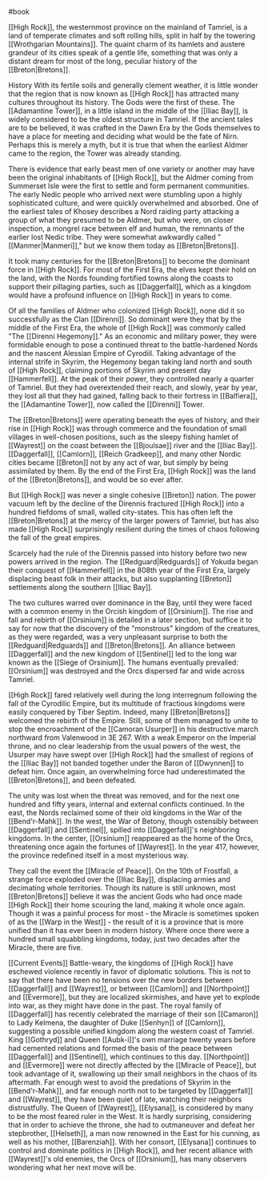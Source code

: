 #book 

[[High Rock]], the westernmost province on the mainland of Tamriel, is a land of temperate climates and soft rolling hills, split in half by the towering [[Wrothgarian Mountains]]. The quaint charm of its hamlets and austere grandeur of its cities speak of a gentle life, something that was only a distant dream for most of the long, peculiar history of the [[Breton|Bretons]].

History
With its fertile soils and generally clement weather, it is little wonder that the region that is now known as [[High Rock]] has attracted many cultures throughout its history. The Gods were the first of these. The [[Adamantine Tower]], in a little island in the middle of the [[Iliac Bay]], is widely considered to be the oldest structure in Tamriel. If the ancient tales are to be believed, it was crafted in the Dawn Era by the Gods themselves to have a place for meeting and deciding what would be the fate of Nirn. Perhaps this is merely a myth, but it is true that when the earliest Aldmer came to the region, the Tower was already standing.

There is evidence that early beast men of one variety or another may have been the original inhabitants of [[High Rock]], but the Aldmer coming from Summerset Isle were the first to settle and form permanent communities. The early Nedic people who arrived next were stumbling upon a highly sophisticated culture, and were quickly overwhelmed and absorbed. One of the earliest tales of Khosey describes a Nord raiding party attacking a group of what they presumed to be Aldmer, but who were, on closer inspection, a mongrel race between elf and human, the remnants of the earlier lost Nedic tribe. They were somewhat awkwardly called "[[Manmer|Manmeri]]," but we know them today as [[Breton|Bretons]].

It took many centuries for the [[Breton|Bretons]] to become the dominant force in [[High Rock]]. For most of the First Era, the elves kept their hold on the land, with the Nords founding fortified towns along the coasts to support their pillaging parties, such as [[Daggerfall]], which as a kingdom would have a profound influence on [[High Rock]] in years to come.

Of all the families of Aldmer who colonized [[High Rock]], none did it so successfully as the Clan [[Direnni]]. So dominant were they that by the middle of the First Era, the whole of [[High Rock]] was commonly called "The [[Direnni Hegemony]]." As an economic and military power, they were formidable enough to pose a continued threat to the battle-hardened Nords and the nascent Alessian Empire of Cyrodiil. Taking advantage of the internal strife in Skyrim, the Hegemony began taking land north and south of [[High Rock]], claiming portions of Skyrim and present day [[Hammerfell]]. At the peak of their power, they controlled nearly a quarter of Tamriel. But they had overextended their reach, and slowly, year by year, they lost all that they had gained, falling back to their fortress in [[Balfiera]], the [[Adamantine Tower]], now called the [[Direnni]] Tower.

The [[Breton|Bretons]] were operating beneath the eyes of history, and their rise in [[High Rock]] was through commerce and the foundation of small villages in well-chosen positions, such as the sleepy fishing hamlet of [[Wayrest]] on the coast between the [[Bjoulsae]] river and the [[Iliac Bay]]. [[Daggerfall]], [[Camlorn]], [[Reich Gradkeep]], and many other Nordic cities became [[Breton]] not by any act of war, but simply by being assimilated by them. By the end of the First Era, [[High Rock]] was the land of the [[Breton|Bretons]], and would be so ever after.

But [[High Rock]] was never a single cohesive [[Breton]] nation. The power vacuum left by the decline of the Dirennis fractured [[High Rock]] into a hundred fiefdoms of small, walled city-states. This has often left the [[Breton|Bretons]] at the mercy of the larger powers of Tamriel, but has also made [[High Rock]] surprisingly resilient during the times of chaos following the fall of the great empires.

Scarcely had the rule of the Dirennis passed into history before two new powers arrived in the region. The [[Redguard|Redguards]] of Yokuda began their conquest of [[Hammerfell]] in the 808th year of the First Era, largely displacing beast folk in their attacks, but also supplanting [[Breton]] settlements along the southern [[Iliac Bay]].

The two cultures warred over dominance in the Bay, until they were faced with a common enemy in the Orcish kingdom of [[Orsinium]].
The rise and fall and rebirth of [[Orsinium]] is detailed in a later section, but suffice it to say for now that the discovery of the "monstrous" kingdom of the creatures, as they were regarded, was a very unpleasant surprise to both the [[Redguard|Redguards]] and [[Breton|Bretons]]. An alliance between [[Daggerfall]] and the new kingdom of [[Sentinel]] led to the long war known as the [[Siege of Orsinium]]. The humans eventually prevailed: [[Orsinium]] was destroyed and the Orcs dispersed far and wide across Tamriel.

[[High Rock]] fared relatively well during the long interregnum following the fall of the Cyrodilic Empire, but its multitude of fractious kingdoms were easily conquered by Tiber Septim. Indeed, many [[Breton|Bretons]] welcomed the rebirth of the Empire. Still, some of them managed to unite to stop the encroachment of the [[Camoran Usurper]] in his destructive march northward from Valenwood in 3E 267. With a weak Emperor on the Imperial throne, and no clear leadership from the usual powers of the west, the Usurper may have swept over [[High Rock]] had the smallest of regions of the [[Iliac Bay]] not banded together under the Baron of [[Dwynnen]] to defeat him. Once again, an overwhelming force had underestimated the [[Breton|Bretons]], and been defeated.

The unity was lost when the threat was removed, and for the next one hundred and fifty years, internal and external conflicts continued. In the east, the Nords reclaimed some of their old kingdoms in the War of the [[Bend'r-Mahk]]. In the west, the War of Betony, though ostensibly between [[Daggerfall]] and [[Sentinel]], spilled into [[Daggerfall]]'s neighboring kingdoms. In the center, [[Orsinium]] reappeared as the home of the Orcs, threatening once again the fortunes of [[Wayrest]]. In the year 417, however, the province redefined itself in a most mysterious way.

They call the event the [[Miracle of Peace]]. On the 10th of Frostfall, a strange force exploded over the [[Iliac Bay]], displacing armies and decimating whole territories. Though its nature is still unknown, most [[Breton|Bretons]] believe it was the ancient Gods who had once made [[High Rock]] their home scouring the land, making it whole once again. Though it was a painful process for most - the Miracle is sometimes spoken of as the [[Warp in the West]] - the result of it is a province that is more unified than it has ever been in modern history.
Where once there were a hundred small squabbling kingdoms, today, just two decades after the Miracle, there are five.

[[Current Events]]
Battle-weary, the kingdoms of [[High Rock]] have eschewed violence recently in favor of diplomatic solutions. This is not to say that there have been no tensions over the new borders between [[Daggerfall]] and [[Wayrest]], or between [[Camlorn]] and [[Northpoint]] and [[Evermore]], but they are localized skirmishes, and have yet to explode into war, as they might have done in the past. The royal family of [[Daggerfall]] has recently celebrated the marriage of their son [[Camaron]] to Lady Kelmena, the daughter of Duke [[Senhyn]] of [[Camlorn]], suggesting a possible unified kingdom along the western coast of Tamriel. King [[Gothryd]] and Queen [[Aubk-i]]'s own marriage twenty years before had cemented relations and formed the basis of the peace between [[Daggerfall]] and [[Sentinel]], which continues to this day.
[[Northpoint]] and [[Evermore]] were not directly affected by the [[Miracle of Peace]], but took advantage of it, swallowing up their small neighbors in the chaos of its aftermath. Far enough west to avoid the predations of Skyrim in the [[Bend'r-Mahk]], and far enough north not to be targeted by [[Daggerfall]] and [[Wayrest]], they have been quiet of late, watching their neighbors distrustfully.
The Queen of [[Wayrest]], [[Elysana]], is considered by many to be the most feared ruler in the West. It is hardly surprising, considering that in order to achieve the throne, she had to outmaneuver and defeat her stepbrother, [[Helseth]], a man now renowned in the East for his cunning, as well as his mother, [[Barenziah]]. With her consort, [[Elysana]] continues to control and dominate politics in [[High Rock]], and her recent alliance with [[Wayrest]]'s old enemies, the Orcs of [[Orsinium]], has many observers wondering what her next move will be.